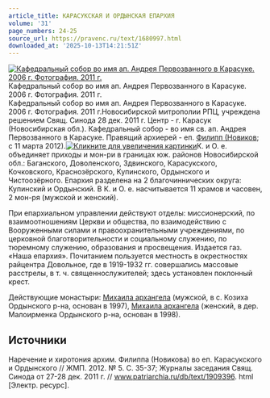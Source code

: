 ```yaml
---
article_title: КАРАСУКСКАЯ И ОРДЫНСКАЯ ЕПАРХИЯ
volume: '31'
page_numbers: 24-25
source_url: https://pravenc.ru/text/1680997.html
downloaded_at: '2025-10-13T14:21:51Z'
---
```


[![Кафедральный собор во имя ап. Андрея Первозванного в Карасуке. 2006 г. Фотография. 2011 г.](https://pravenc.ru/data/2014/03/03/1234147892/i200.jpg "Кликните для увеличения картинки")](https://pravenc.ru/data/2014/03/03/1234147892/i400.jpg)Кафедральный собор во имя ап. Андрея Первозванного в Карасуке. 2006 г. Фотография. 2011 г.  
Кафедральный собор во имя ап. Андрея Первозванного в Карасуке. 2006 г. Фотография. 2011 г.Новосибирской митрополии РПЦ, учреждена решением Свящ. Синода 28 дек. 2011 г. Центр - г. Карасук (Новосибирская обл.). Кафедральный собор - во имя св. ап. Андрея Первозванного в Карасуке. Правящий архиерей - еп. [Филипп (Новиков](<https://pravenc.ru/text/Филипп (Новиков.html>); с 11 марта 2012).[![](https://pravenc.ru/data/2014/03/03/1234148320/i400.jpg "Кликните для увеличения картинки")](https://pravenc.ru/data/2014/03/03/1234148320/i800.jpg)К. и О. е. объединяет приходы и мон-ри в границах юж. районов Новосибирской обл.: Баганского, Доволенского, Здвинского, Карасукского, Кочковского, Краснозёрского, Купинского, Ордынского и Чистоозёрного. Епархия разделена на 2 благочиннических округа: Купинский и Ордынский. В К. и О. е. насчитывается 11 храмов и часовен, 2 мон-ря (мужской и женский).

При епархиальном управлении действуют отделы: миссионерский, по взаимоотношениям Церкви и общества, по взаимодействию с Вооруженными силами и правоохранительными учреждениями, по церковной благотворительности и социальному служению, по тюремному служению, образования и просвещения. Издается газ. «Наша епархия». Почитанием пользуется местность в окрестностях райцентра Довольное, где в 1919-1932 гг. совершались массовые расстрелы, в т. ч. священнослужителей; здесь установлен поклонный крест.

Действующие монастыри: [Михаила архангела](<https://pravenc.ru/text/Михаила архангела.html>) (мужской, в с. Козиха Ордынского р-на, основан в 1997), [Михаила архангела](<https://pravenc.ru/text/Михаила архангела.html>) (женский, в дер. Малоирменка Ордынского р-на, основан в 1998).

## Источники

Наречение и хиротония архим. Филиппа (Новикова) во еп. Карасукского и Ордынского // ЖМП. 2012. № 5. С. 35-37; Журналы заседания Свящ. Синода от 27-28 дек. 2011 г. // www.patriarchia.ru/db/text/1909396. html [Электр. ресурс].
